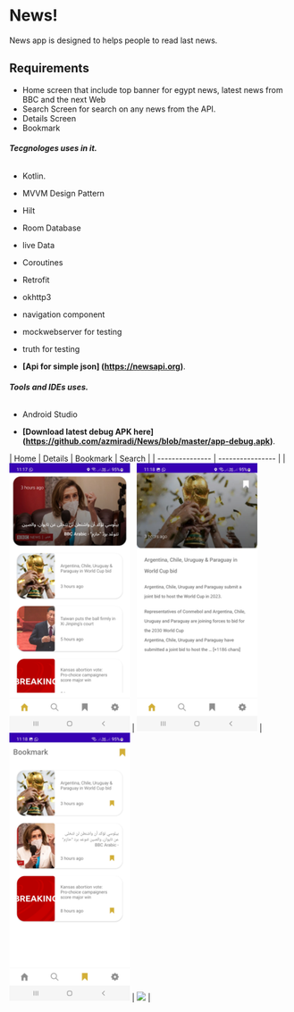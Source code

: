 # News!
News app is designed to helps people to read last news.

## Requirements
*   Home screen that include top banner for egypt news, latest news from BBC and the next Web
*   Search Screen for search on any news from the API.
*   Details Screen 
*  Bookmark 

 ###### **Tecgnologes uses in it.**
 * Kotlin.
 * MVVM Design Pattern
 * Hilt
 * Room Database
 * live Data
 * Coroutines
 * Retrofit
 * okhttp3
 * navigation component
 * mockwebserver for testing
 * truth for testing
 
 *  **[Api for simple json] (https://newsapi.org)**.

  ###### **Tools and IDEs uses.**
* Android Studio

*   **[Download latest debug APK here] (https://github.com/azmiradi/News/blob/master/app-debug.apk)**.
 
 
| Home | Details | Bookmark | Search |
| --------------- | ---------------- | 
| <img src="screenshots/home.jpg" height="480"> | <img src="screenshots/details.jpg" height="480"> | <img src="screenshots/bookmark.jpg" height="480"> | <img src="search.jpg" height="480"> |

<!--Galaxy A 72-->
